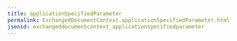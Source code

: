 ```yaml
---
title: applicationSpecifiedParameter
permalink: ExchangedDocumentContext.applicationSpecifiedParameter.html
jsonid: exchangeddocumentcontext_applicationspecifiedparameter
---
```

